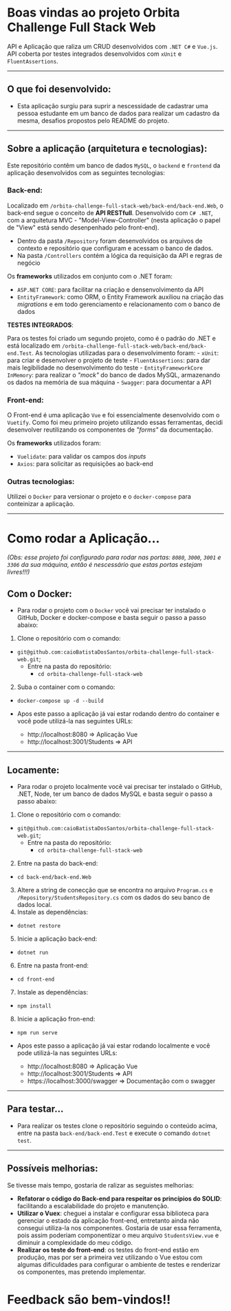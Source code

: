 # Boas vindas ao projeto Orbita Challenge Full Stack Web
API e Aplicação que raliza um CRUD desenvolvidos com `.NET C#` e `Vue.js`.
API coberta por testes integrados desenvolvidos com `xUnit` e `FluentAssertions`.

---

## O que foi desenvolvido:

  - Esta aplicação surgiu para suprir a nescessidade de cadastrar uma pessoa estudante em um banco de dados para realizar um cadastro da mesma, desafios propostos pelo README do projeto.

---

## Sobre a aplicação (arquitetura e tecnologias):

Este repositório contêm um banco de dados `MySQL`, o `backend` e `frontend` da aplicação desenvolvidos com as seguintes tecnologias:

### Back-end:

Localizado em `/orbita-challenge-full-stack-web/back-end/back-end.Web`, o back-end segue o conceito de <strong>API RESTfull</strong>. Desenvolvido com `C# .NET`, com a arquitetura MVC - "Model-View-Controller" (nesta aplicação o papel de "View" está sendo desenpenhado pelo front-end).
  - Dentro da pasta `/Repository` foram desenvolvidos os arquivos de contexto e repositório que configuram e acessam o banco de dados.
  - Na pasta `/Controllers` contém a lógica da requisição da API e regras de negócio

Os <strong>frameworks</strong> utilizados em conjunto com o .NET foram:
  - `ASP.NET CORE`: para facilitar na criação e densenvolvimento da API
  - `EntityFramework`: como ORM, o Entity Framework auxiliou na criação das *migrations* e em todo gerenciamento e relacionamento com o banco de dados

<strong>TESTES INTEGRADOS</strong>:

  Para os testes foi criado um segundo projeto, como é o padrão do .NET e está localizado em `/orbita-challenge-full-stack-web/back-end/back-end.Test`.
  As tecnologias utilizadas para o desenvolvimento foram:
    - `xUnit`: para criar e desenvolver o projeto de teste
    - `FluentAssertions`: para dar mais legibilidade no desenvolvimento do teste
    - `EntityFrameworkCore InMemory`: para realizar o *"mock"* do banco de dados MySQL, armazenando os dados na memória de sua máquina
    - `Swagger`: para documentar a API

### Front-end:

O Front-end é uma aplicação `Vue` e foi essencialmente desenvolvido com o `Vuetify`. Como foi meu primeiro projeto utilizando essas ferramentas, decidi desenvolver reutilizando os componentes de *"forms"* da documentação.

Os <strong>frameworks</strong> utilizados foram:
  - `Vuelidate`: para validar os campos dos *inputs*
  - `Axios`: para solicitar as requisições ao back-end

### Outras tecnologias:

Utilizei o `Docker` para versionar o projeto e o `docker-compose` para conteinizar a aplicação.

---

# Como rodar a Aplicação...

<i>(Obs: esse projeto foi configurado para rodar nas portas: `8080`, `3000`, `3001` e `3306` da sua máquina, então é nescessário que estas portas estejam livres!!!)</i>

## Com o Docker:
  - Para rodar o projeto com o `Docker` você vai precisar ter instalado o GitHub, Docker e docker-compose e basta seguir o passo a passo abaixo:

1. Clone o repositório com o comando:
  - `git@github.com:caioBatistaDosSantos/orbita-challenge-full-stack-web.git`;
    - Entre na pasta do repositório:
      - `cd orbita-challenge-full-stack-web`
2. Suba o container com o comando:
  - `docker-compose up -d --build`

- Apos este passo a aplicação já vai estar rodando dentro do container e você pode utilizá-la nas seguintes URLs:
  - http://localhost:8080 => Aplicação Vue
  - http://localhost:3001/Students => API

---

## Locamente:
  - Para rodar o projeto localmente você vai precisar ter instalado o GitHub, .NET, Node, ter um banco de dados MySQL e basta seguir o passo a passo abaixo:

1. Clone o repositório com o comando:
  - `git@github.com:caioBatistaDosSantos/orbita-challenge-full-stack-web.git`;
    - Entre na pasta do repositório:
      - `cd orbita-challenge-full-stack-web`
2. Entre na pasta do back-end:
  - `cd back-end/back-end.Web`
3. Altere a string de conecção que se encontra no arquivo `Program.cs` e `/Repository/StudentsRepository.cs` com os dados do seu banco de dados local.
4. Instale as dependências:
  - `dotnet restore`
5. Inicie a aplicação back-end:
  - `dotnet run`
6. Entre na pasta front-end:
  - `cd front-end`
7. Instale as dependências:
  - `npm install`
8. Inicie a aplicação fron-end:
  - `npm run serve`

- Apos este passo a aplicação já vai estar rodando localmente e você pode utilizá-la nas seguintes URLs:
  - http://localhost:8080 => Aplicação Vue
  - http://localhost:3001/Students => API
  - https://localhost:3000/swagger => Documentação com o swagger

---

## Para testar...
  - Para realizar os testes clone o repositório seguindo o conteúdo acima, entre na pasta `back-end/back-end.Test` e execute o comando `dotnet test`.

---

## Possíveis melhorias:

Se tivesse mais tempo, gostaria de ralizar as seguistes melhorias:
  - <strong>Refatorar o código do Back-end para respeitar os princípios do SOLID</strong>: facilitando a escalabilidade do projeto e manutenção.
  - <strong>Utilizar o Vuex</strong>: cheguei a instalar e configurar essa biblioteca para gerenciar o estado da aplicação front-end, entretanto ainda não consegui utiliza-la nos componentes. Gostaria de usar essa ferramenta, pois assim poderiam componentizar o meu arquivo `StudentsView.vue` e diminuir a complexidade do meu código.
  - <strong>Realizar os teste do front-end</strong>: os testes do front-end estão em produção, mas por ser a primeira vez utilizando o Vue estou com algumas dificuldades para configurar o ambiente de testes e renderizar os componentes, mas pretendo implementar.

# Feedback são bem-vindos!!
